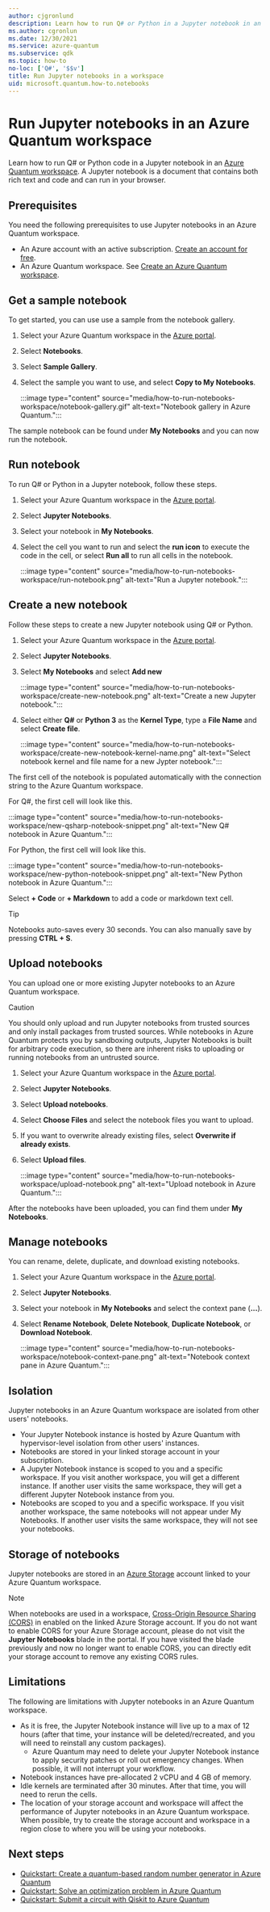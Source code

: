 ```yaml
---
author: cjgronlund
description: Learn how to run Q# or Python in a Jupyter notebook in an Azure Quantum workspace.
ms.author: cgronlun
ms.date: 12/30/2021
ms.service: azure-quantum
ms.subservice: qdk
ms.topic: how-to
no-loc: ['Q#', '$$v']
title: Run Jupyter notebooks in a workspace
uid: microsoft.quantum.how-to.notebooks
---
```


# Run Jupyter notebooks in an Azure Quantum workspace

Learn how to run Q# or Python code in a Jupyter notebook in an [Azure Quantum workspace](xref:microsoft.quantum.how-to.workspace). A Jupyter notebook is a document that contains both rich text and code and can run in your browser.

## Prerequisites

You need the following prerequisites to use Jupyter notebooks in an Azure Quantum workspace.

- An Azure account with an active subscription. [Create an account for free](https://azure.microsoft.com/free/?WT.mc_id=A261C142F).
- An Azure Quantum workspace. See [Create an Azure Quantum workspace](xref:microsoft.quantum.how-to.workspace).

## Get a sample notebook

To get started, you can use use a sample from the notebook gallery.

1. Select your Azure Quantum workspace in the [Azure portal](https://portal.azure.com).
1. Select **Notebooks**.
1. Select **Sample Gallery**.
1. Select the sample you want to use, and select **Copy to My Notebooks**.

    :::image type="content" source="media/how-to-run-notebooks-workspace/notebook-gallery.gif" alt-text="Notebook gallery in Azure Quantum.":::

The sample notebook can be found under **My Notebooks** and you can now run the notebook.

## Run notebook

To run Q# or Python in a Jupyter notebook, follow these steps.

1. Select your Azure Quantum workspace in the [Azure portal](https://portal.azure.com).
1. Select **Jupyter Notebooks**.
1. Select your notebook in **My Notebooks**.
1. Select the cell you want to run and select the **run icon** to execute the code in the cell, or select **Run all** to run all cells in the notebook.

    :::image type="content" source="media/how-to-run-notebooks-workspace/run-notebook.png" alt-text="Run a Jupyter notebook.":::

## Create a new notebook

Follow these steps to create a new Jupyter notebook using Q# or Python.

1. Select your Azure Quantum workspace in the [Azure portal](https://portal.azure.com).
1. Select **Jupyter Notebooks**.
1. Select **My Notebooks** and select **Add new**

    :::image type="content" source="media/how-to-run-notebooks-workspace/create-new-notebook.png" alt-text="Create a new Jupyter notebook.":::

1. Select either **Q#** or **Python 3** as the **Kernel Type**, type a **File Name** and select **Create file**.

    :::image type="content" source="media/how-to-run-notebooks-workspace/create-new-notebook-kernel-name.png" alt-text="Select notebook kernel and file name for a new Jypter notebook.":::

The first cell of the notebook is populated automatically with the connection string to the Azure Quantum workspace.

For Q#, the first cell will look like this.

:::image type="content" source="media/how-to-run-notebooks-workspace/new-qsharp-notebook-snippet.png" alt-text="New Q# notebook in Azure Quantum.":::

For Python, the first cell will look like this.

:::image type="content" source="media/how-to-run-notebooks-workspace/new-python-notebook-snippet.png" alt-text="New Python notebook in Azure Quantum.":::

Select **+ Code** or **+ Markdown** to add a code or markdown text cell.

> [!TIP]
> Notebooks auto-saves every 30 seconds. You can also manually save by pressing **CTRL + S**.

## Upload notebooks

You can upload one or more existing Jupyter notebooks to an Azure Quantum workspace.

> [!CAUTION]
> You should only upload and run Jupyter notebooks from trusted sources and only install packages from trusted sources. While notebooks in Azure Quantum protects you by sandboxing outputs, Jupyter Notebooks is built for arbitrary code execution, so there are inherent risks to uploading or running notebooks from an untrusted source.

1. Select your Azure Quantum workspace in the [Azure portal](https://portal.azure.com).
1. Select **Jupyter Notebooks**.
1. Select **Upload notebooks**.
1. Select **Choose Files** and select the notebook files you want to upload.
1. If you want to overwrite already existing files, select **Overwrite if already exists**.
1. Select **Upload files**.

    :::image type="content" source="media/how-to-run-notebooks-workspace/upload-notebook.png" alt-text="Upload notebook in Azure Quantum.":::

After the notebooks have been uploaded, you can find them under **My Notebooks**.

## Manage notebooks

You can rename, delete, duplicate, and download existing notebooks.

1. Select your Azure Quantum workspace in the [Azure portal](https://portal.azure.com).
1. Select **Jupyter Notebooks**.
1. Select your notebook in **My Notebooks** and select the context pane (**...**).
1. Select **Rename Notebook**, **Delete Notebook**, **Duplicate Notebook**, or **Download Notebook**.

    :::image type="content" source="media/how-to-run-notebooks-workspace/notebook-context-pane.png" alt-text="Notebook context pane in Azure Quantum.":::

## Isolation

Jupyter notebooks in an Azure Quantum workspace are isolated from other users' notebooks.

- Your Jupyter Notebook instance is hosted by Azure Quantum with hypervisor-level isolation from other users' instances.
- Notebooks are stored in your linked storage account in your subscription.
- A Jupyter Notebook instance is scoped to you and a specific workspace. If you visit another workspace, you will get a different instance. If another user visits the same workspace, they will get a different Jupyter Notebook instance from you.
- Notebooks are scoped to you and a specific workspace. If you visit another workspace, the same notebooks will not appear under My Notebooks. If another user visits the same workspace, they will not see your notebooks.

## Storage of notebooks

Jupyter notebooks are stored in an [Azure Storage](/azure/storage/) account linked to your Azure Quantum workspace.

> [!NOTE]
> When notebooks are used in a workspace, [Cross-Origin Resource Sharing (CORS)](/rest/api/storageservices/cross-origin-resource-sharing--cors--support-for-the-azure-storage-services) in enabled on the linked Azure Storage account. If you do not want to enable CORS for your Azure Storage account, please do not visit the **Jupyter Notebooks** blade in the portal. If you have visited the blade previously and now no longer want to enable CORS, you can directly edit your storage account to remove any existing CORS rules.

## Limitations

The following are limitations with Jupyter notebooks in an Azure Quantum workspace.

- As it is free, the Jupyter Notebook instance will live up to a max of 12 hours (after that time, your instance will be deleted/recreated, and you will need to reinstall any custom packages).
  - Azure Quantum may need to delete your Jupyter Notebook instance to apply security patches or roll out emergency changes. When possible, it will not interrupt your workflow.
- Notebook instances have pre-allocated 2 vCPU and 4 GB of memory.
- Idle kernels are terminated after 30 minutes. After that time, you will need to rerun the cells.
- The location of your storage account and workspace will affect the performance of Jupyter notebooks in an Azure Quantum workspace. When possible, try to create the storage account and workspace in a region close to where you will be using your notebooks.

## Next steps

- [Quickstart: Create a quantum-based random number generator in Azure Quantum](xref:microsoft.quantum.quickstarts.computing)
- [Quickstart: Solve an optimization problem in Azure Quantum](xref:microsoft.quantum.quickstarts.optimization.qio)
- [Quickstart: Submit a circuit with Qiskit to Azure Quantum](xref:microsoft.quantum.quickstarts.computing.qiskit)